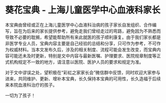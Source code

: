 # 葵花宝典 - 上海儿童医学中心血液科家长
本宝典由曾经或正在上海儿童医学中心血液科治病的孩子家长自发组织、合作编写，旨在为后来的家长提供参考，避免走我们曾经走过的弯路，避免因为不熟悉而导致不必要的耽搁，希望能帮助所有来此就医的孩子顺利康复。由于我们家长都是非医学专业人员，宝典内容主要是自己经验的总结和分享，只可作为参考，不可作为权威材料。当本文发布久后，涉及的相关制度、流程可能会发生改变，而宝典内容可能还未及时更新，特别是文中内容与最新医嘱、护理要求、医院规章制度等正式机构规定不一致的地方，请注意以医院、医护人员的要求和规定为准。

对于文中谬误之处，望积极在“彩虹之家家长会”微信群中反馈，同时欢迎大家参与进来，共同维护、更新、增补本宝典，长久保持本宝典的可用性，长久造福于后续来本院血液科治疗的孩子。

一切为了孩子！
